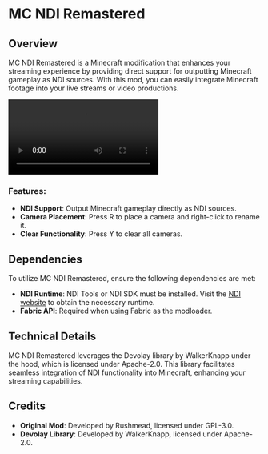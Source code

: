 # MC NDI Remastered

## Overview

MC NDI Remastered is a Minecraft modification that enhances your streaming experience by providing direct support for outputting Minecraft gameplay as NDI sources. With this mod, you can easily integrate Minecraft footage into your live streams or video productions. 

![Demo](https://raw.githubusercontent.com/polo-1245-oficial/MC-NDI-Remastered/main/media/example.mp4)


### Features:

- **NDI Support**: Output Minecraft gameplay directly as NDI sources.
- **Camera Placement**: Press R to place a camera and right-click to rename it.
- **Clear Functionality**: Press Y to clear all cameras.

## Dependencies

To utilize MC NDI Remastered, ensure the following dependencies are met:

- **NDI Runtime**: NDI Tools or NDI SDK must be installed. Visit the [NDI website](https://ndi.tv) to obtain the necessary runtime.
- **Fabric API**: Required when using Fabric as the modloader.

## Technical Details

MC NDI Remastered leverages the Devolay library by WalkerKnapp under the hood, which is licensed under Apache-2.0. This library facilitates seamless integration of NDI functionality into Minecraft, enhancing your streaming capabilities.

## Credits

- **Original Mod**: Developed by Rushmead, licensed under GPL-3.0.
- **Devolay Library**: Developed by WalkerKnapp, licensed under Apache-2.0.
  

